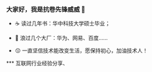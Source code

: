 ### 大家好，我是抗卷先锋威威 👋

- ☕ 读过几年书：华中科技大学硕士毕业；

- 🌟 浪过几个大厂：华为、网易、百度……

- 😗 一直坚信技术能改变生活，愿保持初心，加油技术人！

*** 互联网行业经验分享、
